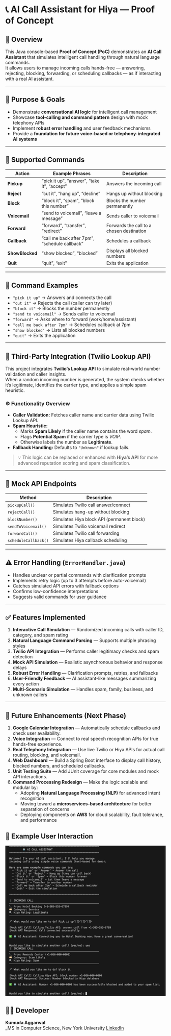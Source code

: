 # 📞 AI Call Assistant for Hiya — Proof of Concept  

## 🧩 Overview  
This Java console-based **Proof of Concept (PoC)** demonstrates an **AI Call Assistant** that simulates intelligent call handling through natural language commands.  
It allows users to manage incoming calls hands-free — answering, rejecting, blocking, forwarding, or scheduling callbacks — as if interacting with a real AI assistant.  

---

## 🎯 Purpose & Goals  
- Demonstrate **conversational AI logic** for intelligent call management  
- Showcase **tool-calling and command pattern** design with mock telephony APIs  
- Implement **robust error handling** and user feedback mechanisms  
- Provide a **foundation for future voice-based or telephony-integrated AI systems**  

---

## 💬 Supported Commands  

| Action | Example Phrases | Description |
|--------|----------------|--------------|
| **Pickup** | “pick it up”, “answer”, “take it”, “accept” | Answers the incoming call |
| **Reject** | “cut it”, “hang up”, “decline” | Hangs up without blocking |
| **Block** | “block it”, “spam”, “block this number” | Blocks the number permanently |
| **Voicemail** | “send to voicemail”, “leave a message” | Sends caller to voicemail |
| **Forward** | “forward”, “transfer”, “redirect” | Forwards the call to a chosen destination |
| **Callback** | “call me back after 7pm”, “schedule callback” | Schedules a callback |
| **ShowBlocked** | “show blocked”, “blocked” | Displays all blocked numbers |
| **Quit** | “quit”, “exit” | Exits the application |

---

## 🧠 Command Examples  

- `"pick it up"` → Answers and connects the call  
- `"cut it"` → Rejects the call (caller can try later)  
- `"block it"` → Blocks the number permanently  
- `"send to voicemail"` → Sends caller to voicemail  
- `"forward"` → Asks where to forward (work/home/assistant)  
- `"call me back after 7pm"` → Schedules callback at 7pm  
- `"show blocked"` → Lists all blocked numbers  
- `"quit"` → Exits the application  

---

## 🔗 Third-Party Integration (Twilio Lookup API)

This project integrates **Twilio’s Lookup API** to simulate real-world number validation and caller insights.  
When a random incoming number is generated, the system checks whether it’s legitimate, identifies the carrier type, and applies a simple spam heuristic.

### ⚙️ Functionality Overview  
- **Caller Validation:** Fetches caller name and carrier data using Twilio Lookup API.  
- **Spam Heuristic:**  
  - Marks **Spam Likely** if the caller name contains the word *spam*.  
  - Flags **Potential Spam** if the carrier type is *VOIP*.  
  - Otherwise labels the number as **Legitimate**.  
- **Fallback Handling:** Defaults to `"Unknown"` if lookup fails.  

> 💡 This logic can be replaced or enhanced with **Hiya’s API** for more advanced reputation scoring and spam classification.  

---

## 🧩 Mock API Endpoints  

| Method | Description |
|---------|-------------|
| `pickupCall()` | Simulates Twilio call answer/connect |
| `rejectCall()` | Simulates hang-up without blocking |
| `blockNumber()` | Simulates Hiya block API (permanent block) |
| `sendToVoicemail()` | Simulates Twilio voicemail redirect |
| `forwardCall()` | Simulates Twilio call forwarding |
| `scheduleCallback()` | Simulates Hiya callback scheduling |

---

## ⚠️ Error Handling (`ErrorHandler.java`)  
- Handles unclear or partial commands with clarification prompts  
- Implements retry logic (up to 3 attempts before auto-voicemail)  
- Catches simulated API errors with fallback options  
- Confirms low-confidence interpretations  
- Suggests valid commands for user guidance  

---

## ✅ Features Implemented  

1. **Interactive Call Simulation** — Randomized incoming calls with caller ID, category, and spam rating  
2. **Natural Language Command Parsing** — Supports multiple phrasing styles  
3. **Twilio API Integration** — Performs caller legitimacy checks and spam detection  
4. **Mock API Simulation** — Realistic asynchronous behavior and response delays  
5. **Robust Error Handling** — Clarification prompts, retries, and fallbacks  
6. **User-Friendly Feedback** — AI assistant-like messages summarizing every action  
7. **Multi-Scenario Simulation** — Handles spam, family, business, and unknown callers  

---

## 🚀 Future Enhancements (Next Phase)  

1. **Google Calendar Integration** — Automatically schedule callbacks and check user availability.  
2. **Voice Integration** — Connect to real speech recognition APIs for true hands-free experience.  
3. **Real Telephony Integration** — Use live Twilio or Hiya APIs for actual call routing, blocking, and voicemail.  
4. **Web Dashboard** — Build a Spring Boot interface to display call history, blocked numbers, and scheduled callbacks.  
5. **Unit Testing Suite** — Add JUnit coverage for core modules and mock API interactions.  
6. **Command Processing Redesign** — Make the logic scalable and modular by:  
   - Adopting **Natural Language Processing (NLP)** for advanced intent recognition  
   - Moving toward a **microservices-based architecture** for better separation of concerns  
   - Deploying components on **AWS** for cloud scalability, fault tolerance, and performance
  
## 💌 Example User Interaction

![example](example.png)

## 👩‍💻 Developer  

**Kumuda Aggarwal**  
_MS in Computer Science, New York University
[LinkedIn](https://www.linkedin.com/in/kumuda-aggarwal/)

